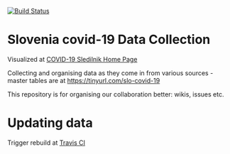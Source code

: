 [![Build Status](https://travis-ci.com/sledilnik/data.svg?branch=master)](https://travis-ci.com/sledilnik/data)

# Slovenia covid-19 Data Collection

Visualized at [COVID-19 Sledilnik Home Page](https://sledilnik.org) 

Collecting and organising data as they come in from various sources - master tables are at https://tinyurl.com/slo-covid-19

This repository is for organising our collaboration better: wikis, issues etc.


# Updating data

Trigger rebuild at [Travis CI](https://travis-ci.org/github/slo-covid-19/data)

